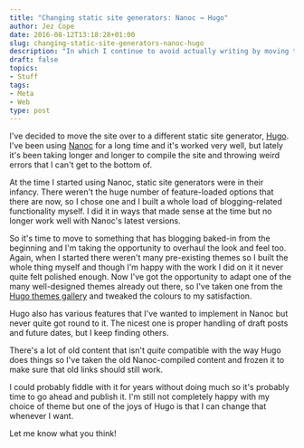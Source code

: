 ```yaml
---
title: "Changing static site generators: Nanoc → Hugo"
author: Jez Cope
date: 2016-08-12T13:18:28+01:00
slug: changing-static-site-generators-nanoc-hugo
description: "In which I continue to avoid actually writing by moving to a new static site generator"
draft: false
topics:
- Stuff
tags:
- Meta
- Web
type: post
---
```


I've decided to move the site over to a different static site generator,
[Hugo](http://gohugo.io/).
I've been using [Nanoc](http://nanoc.ws) for a long time and it's worked very well,
but lately it's been taking longer and longer to compile the site
and throwing weird errors that I can't get to the bottom of.

At the time I started using Nanoc, static site generators were in their infancy.
There weren't the huge number of feature-loaded options that there are now,
so I chose one and I built a whole load of blogging-related functionality myself.
I did it in ways that made sense at the time
but no longer work well with Nanoc's latest versions.

So it's time to move to something that has blogging baked-in from the beginning
and I'm taking the opportunity to overhaul the look and feel too.
Again, when I started there weren't many pre-existing themes
so I built the whole thing myself
and though I'm happy with the work I did on it
it never quite felt polished enough.
Now I've got the opportunity
to adapt one of the many well-designed themes already out there,
so I've taken one from the [Hugo themes gallery](http://themes.gohugo.io)
and tweaked the colours to my satisfaction.

Hugo also has various features that I've wanted to implement in Nanoc
but never quite got round to it.
The nicest one is proper handling of draft posts and future dates,
but I keep finding others.

There's a lot of old content that isn't *quite* compatible with the way Hugo does things
so I've taken the old Nanoc-compiled content and frozen it
to make sure that old links should still work.

I could probably fiddle with it for years without doing much
so it's probably time to go ahead and publish it.
I'm still not completely happy with my choice of theme
but one of the joys of Hugo is that I can change that whenever I want.

Let me know what you think!
